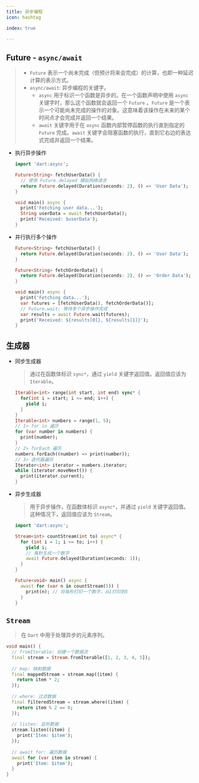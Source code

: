 ```yaml
---
title: 异步编程
icon: hashtag

index: true

---
```


## Future - `async/await`
  > - `Future` 表示一个尚未完成（但预计将来会完成）的计算，也即一种延迟计算的表示方式。
  > - `async/await`: 异步编程的关键字。
  >   * `async` 用于标识一个函数是异步的。在一个函数声明中使用 `async` 关键字时，那么这个函数就会返回一个 `Future` 。`Future` 是一个表示一个可能尚未完成的操作的对象。这意味着该操作在未来的某个时间点才会完成并返回一个结果。
  >   * `await` 关键字用于在 `async` 函数内部暂停函数的执行直到指定的 `Future` 完成。`await` 关键字会阻塞函数的执行，直到它右边的表达式完成并返回一个结果。
  
  - 执行异步操作

    ```dart
    import 'dart:async';
    
    Future<String> fetchUserData() {
      // 使用 Future.delayed 模拟网络请求
      return Future.delayed(Duration(seconds: 2), () => 'User Data');
    }
    
    void main() async {
      print('Fetching user data...');
      String userData = await fetchUserData();
      print('Received: $userData');
    }
    ```

  - 并行执行多个操作

    ```dart
    Future<String> fetchUserData() {
      return Future.delayed(Duration(seconds: 2), () => 'User Data');
    }
    
    Future<String> fetchOrderData() {
      return Future.delayed(Duration(seconds: 2), () => 'Order Data');
    }
    
    void main() async {
      print('Fetching data...');
      var futures = [fetchUserData(), fetchOrderData()];
      // Future.wait: 等待多个异步操作完成
      var results = await Future.wait(futures);
      print('Received: ${results[0]}, ${results[1]}');
    }
    ```
    
## 生成器

- 同步生成器
  > 通过在函数体标识 `sync*`，通过 `yield` 关键字返回值。返回值应该为 `Iterable`。

    ```dart
    Iterable<int> range(int start, int end) sync* {
      for(int i = start; i <= end; i++) {
        yield i;
      }
    }
    Iterable<int> numbers = range(1, 5);
    // 1> for in 遍历
    for (var number in numbers) {
      print(number);
    }
    // 2> forEach 遍历
    numbers.forEach((number) => print(number));
    // 3> 迭代器遍历
    Iterator<int> iterator = numbers.iterator;
    while (iterator.moveNext()) {
      print(iterator.current);
    }
    ```

- 异步生成器
  > 用于异步操作，在函数体标识 `async*`，并通过 `yield` 关键字返回值。这种情况下，返回值应该为 `Stream`。

    ```dart
    import 'dart:async';

    Stream<int> countStream(int to) async* {
      for (int i = 1; i <= to; i++) {
        yield i;
        // 每秒生成一个数字
        await Future.delayed(Duration(seconds: 1));   
      }
    }
    
    Future<void> main() async {
      await for (var n in countStream(5)) {
        print(n); // 将每秒打印一个数字，从1打印到5
      }
    }
    ```

## `Stream`
  > 在 `Dart` 中用于处理异步的元素序列。

```dart
void main() {
  // fromIterable: 创建一个数据流
  final stream = Stream.fromIterable([1, 2, 3, 4, 5]);
  
  // map: 映射数据
  final mappedStream = stream.map((item) {
    return item * 2;
  });
  
  // where: 过滤数据
  final filteredStream = stream.where((item) {
    return item % 2 == 0;
  });
  
  // listen: 监听数据
  stream.listen((item) {
    print('Item: $item');
  });
  
  // await for: 遍历数据
  await for (var item in stream) {
    print('Item: $item');
  }
}
```